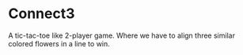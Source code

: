 # Connect3
A tic-tac-toe like 2-player game. Where we have to align three similar colored flowers in a line to win.


